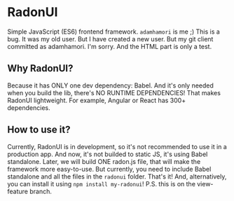 # RadonUI
Simple JavaScript (ES6) frontend framework.
`adamhamori` is me ;) This is a bug.
It was my old user. But I have created a new user.
But my git client committed as adamhamori. I'm sorry.
And the HTML part is only a test.
## Why RadonUI?
Because it has ONLY one dev dependency: Babel. And it's only needed when you
build the lib, there's NO RUNTIME DEPENDENCIES!
That makes RadonUI lightweight.
For example, Angular or React has 300+ dependencies.
## How to use it?
Currently, RadonUI is in development, so it's not recommended
to use it in a production app. And now, it's not builded to static JS,
it's using Babel standalone. Later, we will build ONE radon.js file,
that will make the framework more easy-to-use.
But currently, you need to include Babel standalone and all the files
in the `radonui` folder. That's it!
And, alternatively, you can install it using `npm install my-radonui`!
P.S. this is on the view-feature branch.
